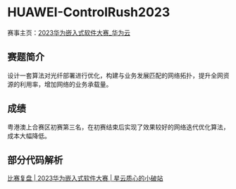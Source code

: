 # HUAWEI-ControlRush2023

赛事主页：[2023华为嵌入式软件大赛_华为云](https://developer.huaweicloud.com/contest/2023controlrush.html)

## 赛题简介

设计一套算法对光纤部署进行优化，构建与业务发展匹配的网络拓扑，提升全网资源的利用率，增加网络的业务承载量。

## 成绩

粤港澳上合赛区初赛第三名，在初赛结束后实现了效果较好的网络迭代优化算法，成本大幅降低。

## 部分代码解析

[比赛复盘 | 2023华为嵌入式软件大赛 | 星云质心的小破站](https://wjd1005.github.io/posts/f6b10e75/)
